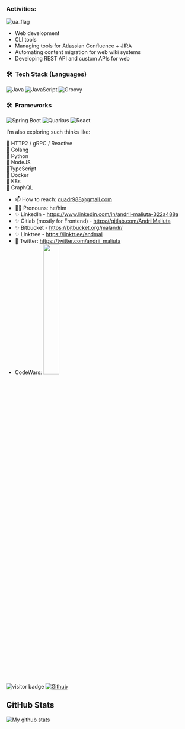 ### Activities:

<img src="https://upload.wikimedia.org/wikipedia/commons/thumb/1/17/Flag_of_Ukraine_%28pantone_colors%29.svg/255px-Flag_of_Ukraine_%28pantone_colors%29.svg.png" alt="ua_flag">

* Web development
* CLI tools
* Managing tools for Atlassian Confluence + JIRA
* Automating content migration for web wiki systems
* Developing REST API and custom APIs for web

### 🛠 &nbsp;Tech Stack (Languages)

![Java](https://img.shields.io/badge/java-%23ED8B00.svg?style=for-the-badge&logo=java&logoColor=white)
![JavaScript](https://img.shields.io/badge/javascript-%23A09AFF.svg?style=for-the-badge&logo=javascript&logoColor=white)
![Groovy](https://img.shields.io/badge/groovy-%23E07276.svg?style=for-the-badge&logo=groovy&logoColor=white)

### 🛠 &nbsp;Frameworks

![Spring Boot](https://img.shields.io/badge/springboot-%236DB33F.svg?style=for-the-badge&logo=springboot&logoColor=white)
![Quarkus](https://img.shields.io/badge/Quarkus-%232b47d6.svg?style=for-the-badge&logo=Quarkus&logoColor=white)
![React](https://img.shields.io/badge/react-%2311ba74.svg?style=for-the-badge&logo=react&logoColor=white)

I'm also exploring such thinks like: 

🔹 HTTP2 / gRPC / Reactive \
🔹 Golang \
🔹 Python \
🔹 NodeJS \
🔹TypeScript \
🔹 Docker \
🔹 K8s \
🔹 GraphQL

<!--
**AndriiMaliuta/AndriiMaliuta** is a ✨ _special_ ✨ repository because its `README.md` (this file) appears on your GitHub profile.
- 🔭 I’m currently working on ...
🌱 I’m currently learning 
- 👯 I’m looking to collaborate on ...
- 🤔 I’m looking for help with ...
- 💬 Ask me about ...
![Kubernetes](https://img.shields.io/badge/kubernetes-326CE5.svg?style=for-the-badge&logo=kubernetes&logoColor=white)
OLD:
![GitHub stats](https://github-readme-stats.vercel.app/api?username=AndriiMaliuta&show_icons=true&theme=tokyonight)
![Top Langs](https://github-readme-stats.vercel.app/api/top-langs/?username=AndriiMaliuta&langs_count=8&theme=tokyonight)
-->

* 📫 How to reach: quadr988@gmail.com
* 👱‍♂️ Pronouns: he/him
* ✨ LinkedIn - https://www.linkedin.com/in/andrii-maliuta-322a488a
* ✨ Gitlab (mostly for Frontend) - https://gitlab.com/AndriiMaliuta
* ✨ Bitbucket - https://bitbucket.org/malandr/
* ✨ Linktree - https://linktr.ee/andmal
* 💬 Twitter: https://twitter.com/andrii_maliuta
* CodeWars: <a href="https://www.codewars.com/users/codeFun8" rel="nofollow"><img class="hidden dark:inline-block" height="30%" width="30%" src="https://www.codewars.com/users/codeFun8/badges/large?logo=false" alt="" data-canonical-src="https://www.codewars.com/users/codeFun8/micro" style="max-width: 100%;"></a>

![visitor badge](https://visitor-badge.glitch.me/badge?page_id=AndriiMaliuta.visitor-badge)
[![Github](https://img.shields.io/github/followers/AndriiMaliuta?label=Follow&style=social)](https://github.com/AndriiMaliuta)


## GitHub Stats

<a href="https://github.com/AndriiMaliuta">
 <img align="center" src="https://github-readme-stats.vercel.app/api?username=AndriiMaliuta&show_icons=true&theme=light&line_height=27&include_all_commits=true&count_private=true&hide=issues,prs,contribs" alt="My github stats"/>

